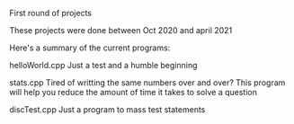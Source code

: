 First round of projects

These projects were done between Oct 2020 and april 2021

Here's a summary of the current programs:

helloWorld.cpp 
    Just a test and a humble beginning 

stats.cpp
    Tired of writting the same numbers over and over? 
    This program will help you reduce the amount of time it takes to solve a question

discTest.cpp
    Just a program to mass test statements